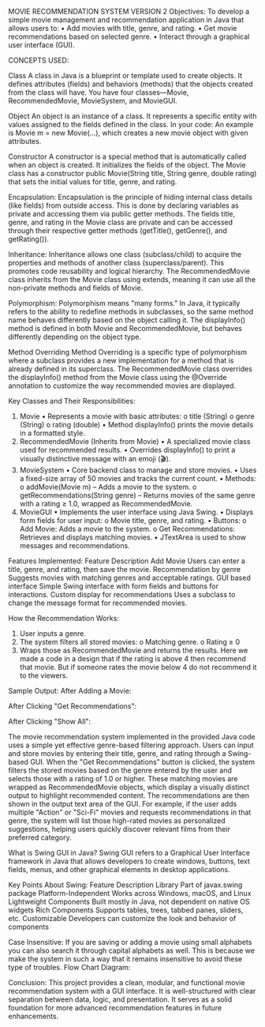 MOVIE RECOMMENDATION SYSTEM 
 VERSION 2
Objectives: 
To develop a simple movie management and recommendation application in Java that allows users 
to: 
• Add movies with title, genre, and rating. 
• Get movie recommendations based on selected genre. 
• Interact through a graphical user interface (GUI). 
 
CONCEPTS USED: 
 
Class 
A class in Java is a blueprint or template used to create objects. It defines attributes (fields) 
and behaviors (methods) that the objects created from the class will have. 
 You have four classes—Movie, RecommendedMovie, MovieSystem, and MovieGUI. 
 
Object 
An object is an instance of a class. It represents a specific entity with values assigned to 
the fields defined in the class. 
In your code: An example is Movie m = new Movie(...), which creates a new movie object 
with given attributes. 
 
Constructor 
A constructor is a special method that is automatically called when an object is created. It 
initializes the fields of the object. The Movie class has a constructor public Movie(String 
title, String genre, double rating) that sets the initial values for title, genre, and rating. 
 
 
 
Encapsulation: 
Encapsulation is the principle of hiding internal class details (like fields) from outside 
access. This is done by declaring variables as private and accessing them via public getter 
methods. The fields title, genre, and rating in the Movie class are private and can be 
accessed through their respective getter methods (getTitle(), getGenre(), and getRating()). 
 
Inheritance: 
Inheritance allows one class (subclass/child) to acquire the properties and methods of 
another class (superclass/parent). This promotes code reusability and logical hierarchy. 
 The RecommendedMovie class inherits from the Movie class using extends, meaning it 
can use all the non-private methods and fields of Movie. 
 
Polymorphism: 
Polymorphism means "many forms." In Java, it typically refers to the ability to redefine 
methods in subclasses, so the same method name behaves differently based on the object 
calling it. The displayInfo() method is defined in both Movie and RecommendedMovie, 
but behaves differently depending on the object type. 
 
Method Overriding 
Method Overriding is a specific type of polymorphism where a subclass provides a new 
implementation for a method that is already defined in its superclass. 
 The RecommendedMovie class overrides the displayInfo() method from the Movie class 
using the @Override annotation to customize the way recommended movies are displayed. 
 
Key Classes and Their Responsibilities: 
1. Movie 
• Represents a movie with basic attributes: 
o title (String) 
o genre (String) 
o rating (double) 
• Method displayInfo() prints the movie details in a formatted style. 
2. RecommendedMovie (Inherits from Movie) 
• A specialized movie class used for recommended results. 
• Overrides displayInfo() to print a visually distinctive message with an emoji (🎬). 
3. MovieSystem 
• Core backend class to manage and store movies. 
• Uses a fixed-size array of 50 movies and tracks the current count. 
• Methods: 
o addMovie(Movie m) – Adds a movie to the system. 
o getRecommendations(String genre) – Returns movies of the same genre with a 
rating ≥ 1.0, wrapped as RecommendedMovie. 
4. MovieGUI 
• Implements the user interface using Java Swing. 
• Displays form fields for user input: 
o Movie title, genre, and rating. 
• Buttons: 
o Add Movie: Adds a movie to the system. 
o Get Recommendations: Retrieves and displays matching movies. 
• JTextArea is used to show messages and recommendations. 
 
Features Implemented: 
Feature Description 
Add Movie Users can enter a title, genre, and rating, then 
save the movie. 
Recommendation by genre Suggests movies with matching genres and 
acceptable ratings. 
GUI based interface Simple Swing interface with form fields and 
buttons for interactions. 
Custom display for recommendations Uses a subclass to change the message format 
for recommended movies. 
 
 
How the Recommendation Works: 
1. User inputs a genre. 
2. The system filters all stored movies: 
o Matching genre. 
o Rating ≥ 0 
3. Wraps those as RecommendedMovie and returns the results. 
 Here we made a code in a design that if the rating is above 4 then recommend that movie. 
But if someone rates the movie below 4 do not recommend it to the viewers. 
 
 
 
 
 
Sample Output: 
After Adding a Movie: 
 
 
 
 
 
 
 
 
 
 
 
 
 
 
After Clicking "Get Recommendations": 
 
 
 
 
 
 
 
 
 
 
 
 
 
 
 
 
 
 
 
 
 
 
 
After Clicking "Show All": 
 
 
 
 
 
 
 
 
 
 
The movie recommendation system implemented in the provided Java code uses a simple yet 
effective genre-based filtering approach. Users can input and store movies by entering their 
title, genre, and rating through a Swing-based GUI. When the "Get Recommendations" button 
is clicked, the system filters the stored movies based on the genre entered by the user and 
selects those with a rating of 1.0 or higher. These matching movies are wrapped as 
RecommendedMovie objects, which display a visually distinct output to highlight 
recommended content. The recommendations are then shown in the output text area of the 
GUI. For example, if the user adds multiple "Action" or "Sci-Fi" movies and requests 
recommendations in that genre, the system will list those high-rated movies as personalized 
suggestions, helping users quickly discover relevant films from their preferred category. 
 
What is Swing GUI in Java? 
Swing GUI refers to a Graphical User Interface framework in Java that allows developers 
to create windows, buttons, text fields, menus, and other graphical elements in desktop 
applications. 
 
 
 
 
 
Key Points About Swing: 
Feature Description 
Library Part of javax.swing package 
Platform-Independent Works across Windows, macOS, and Linux 
Lightweight 
Components 
Built mostly in Java, not dependent on native OS 
widgets 
Rich Components Supports tables, trees, tabbed panes, sliders, etc. 
Customizable Developers can customize the look and behavior of 
components 
 
Case Insensitive: 
If you are saving or adding a movie using small alphabets you can also search it through capital 
alphabets as well. This is because we make the system in such a way that it remains insensitive 
to avoid these type of troubles. 
Flow Chart Diagram: 
 
Conclusion: 
This project provides a clean, modular, and functional movie recommendation system with a GUI 
interface. It is well-structured with clear separation between data, logic, and presentation. It serves 
as a solid foundation for more advanced recommendation features in future enhancements.
